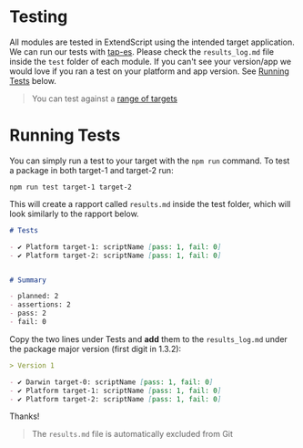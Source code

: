 # Testing

All modules are tested in ExtendScript using the intended target application. We can run our tests with [tap-es](https://github.com/ExtendScript/tap-es). Please check the `results_log.md` file inside the `test` folder of each module. If you can't see your version/app we would love if you ran a test on your platform and app version. See [Running Tests](#running-tests) below.

> You can test against a [range of targets](https://github.com/nbqx/fakestk/blob/master/resources/versions.json) 

# Running Tests

You can simply run a test to your target with the `npm run` command. To test a package in both target-1 and target-2 run:

    npm run test target-1 target-2

This will create a rapport called `results.md` inside the test folder, which will look similarly to the rapport below.

```markdown
# Tests

- ✔ Platform target-1: scriptName [pass: 1, fail: 0] 
- ✔ Platform target-2: scriptName [pass: 1, fail: 0]


# Summary	

- planned: 2	
- assertions: 2	
- pass: 2	
- fail: 0	

```

Copy the two lines under Tests and **add** them to the `results_log.md` under the package major version (first digit in 1.3.2):

```markdown
> Version 1

- ✔ Darwin target-0: scriptName [pass: 1, fail: 0] 
- ✔ Platform target-1: scriptName [pass: 1, fail: 0] 
- ✔ Platform target-2: scriptName [pass: 1, fail: 0]

```

Thanks!

> The `results.md` file is automatically excluded from Git
